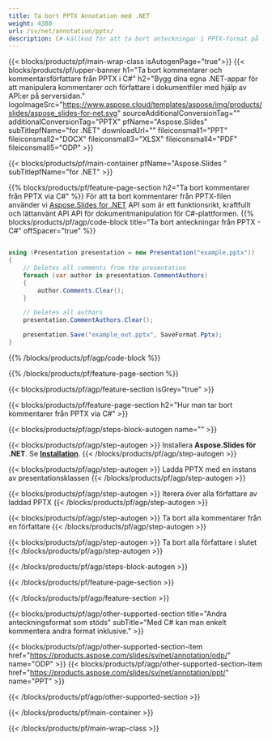 ```yaml
---
title: Ta bort PPTX Annotation med .NET
weight: 4380
url: /sv/net/annotation/pptx/ 
description: C#-källkod för att ta bort anteckningar i PPTX-format på .NET Framework, .NET Core, Windows Azure, Mono eller Xamarin-plattformar.
---
```


{{< blocks/products/pf/main-wrap-class isAutogenPage="true">}}
{{< blocks/products/pf/upper-banner h1="Ta bort kommentarer och kommentarsförfattare från PPTX i C#" h2="Bygg dina egna .NET-appar för att manipulera kommentarer och författare i dokumentfiler med hjälp av API:er på serversidan." logoImageSrc="https://www.aspose.cloud/templates/aspose/img/products/slides/aspose_slides-for-net.svg" sourceAdditionalConversionTag="" additionalConversionTag="PPTX" pfName="Aspose.Slides" subTitlepfName="for .NET" downloadUrl="" fileiconsmall1="PPT" fileiconsmall2="DOCX" fileiconsmall3="XLSX" fileiconsmall4="PDF" fileiconsmall5="ODP" >}}

{{< blocks/products/pf/main-container pfName="Aspose.Slides " subTitlepfName="for .NET" >}}

{{% blocks/products/pf/feature-page-section  h2="Ta bort kommentarer från PPTX via C#" %}}
För att ta bort kommentarer från PPTX-filen använder vi [Aspose.Slides for .NET](https://products.aspose.com/slides/sv/net) API som är ett funktionsrikt, kraftfullt och lättanvänt API API för dokumentmanipulation för C#-plattformen.
{{% blocks/products/pf/agp/code-block title="Ta bort anteckningar från PPTX - C#" offSpacer="true" %}}

```cs

using (Presentation presentation = new Presentation("example.pptx"))
{
    // Deletes all comments from the presentation
    foreach (var author in presentation.CommentAuthors)
    {
        author.Comments.Clear();
    }

    // Deletes all authors
    presentation.CommentAuthors.Clear();

    presentation.Save("example_out.pptx", SaveFormat.Pptx);
}
```
{{% /blocks/products/pf/agp/code-block %}}

{{% /blocks/products/pf/feature-page-section %}}

{{< blocks/products/pf/agp/feature-section isGrey="true" >}}

{{< blocks/products/pf/feature-page-section  h2="Hur man tar bort kommentarer från PPTX via C#" >}}

{{< blocks/products/pf/agp/steps-block-autogen name="" >}}

{{< blocks/products/pf/agp/step-autogen >}}
Installera **Aspose.Slides för .NET**. Se [**Installation**](https://docs.aspose.com/slides/net/installation/).
{{< /blocks/products/pf/agp/step-autogen >}}

{{< blocks/products/pf/agp/step-autogen >}}
Ladda PPTX med en instans av presentationsklassen
{{< /blocks/products/pf/agp/step-autogen >}}

{{< blocks/products/pf/agp/step-autogen >}}
Iterera över alla författare av laddad PPTX
{{< /blocks/products/pf/agp/step-autogen >}}

{{< blocks/products/pf/agp/step-autogen >}}
Ta bort alla kommentarer från en författare
{{< /blocks/products/pf/agp/step-autogen >}}

{{< blocks/products/pf/agp/step-autogen >}}
Ta bort alla författare i slutet
{{< /blocks/products/pf/agp/step-autogen >}}

{{< /blocks/products/pf/agp/steps-block-autogen >}}

{{< /blocks/products/pf/feature-page-section >}}

{{< /blocks/products/pf/agp/feature-section >}}

{{< blocks/products/pf/agp/other-supported-section title="Andra anteckningsformat som stöds" subTitle="Med C# kan man enkelt kommentera andra format inklusive." >}}

{{< blocks/products/pf/agp/other-supported-section-item href="https://products.aspose.com/slides/sv/net/annotation/odp/" name="ODP" >}}
{{< blocks/products/pf/agp/other-supported-section-item href="https://products.aspose.com/slides/sv/net/annotation/ppt/" name="PPT" >}}

{{< /blocks/products/pf/agp/other-supported-section >}}

{{< /blocks/products/pf/main-container >}}
    
{{< /blocks/products/pf/main-wrap-class >}}